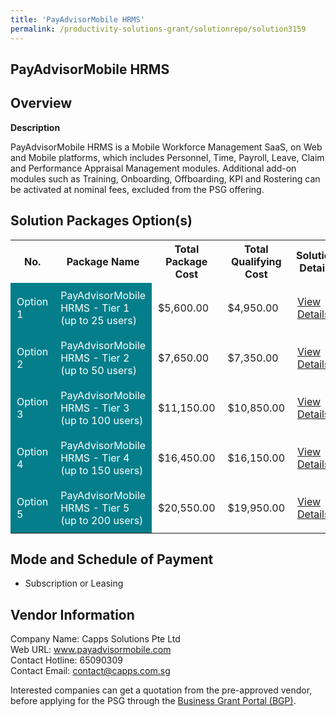 ```yaml
---
title: 'PayAdvisorMobile HRMS'
permalink: /productivity-solutions-grant/solutionrepo/solution3159
---
```


## PayAdvisorMobile HRMS

## Overview

**Description**

PayAdvisorMobile HRMS is a Mobile Workforce Management SaaS, on Web and Mobile platforms, which includes Personnel, Time, Payroll, Leave, Claim and Performance Appraisal Management modules. Additional add-on modules such as Training, Onboarding, Offboarding, KPI and Rostering can be activated at nominal fees, excluded from the PSG offering.

## Solution Packages Option(s)

<table>
<tr>
<th><b>No.</b></th>
<th><b>Package Name</b></th>
<th><b>Total Package Cost</b></th>
<th><b>Total Qualifying Cost</b></th>
<th><b>Solution Details</b></th>
</tr>
<tr>
<td style='padding: 10px; background-color: #037E8A; color: #FFFFFF;'>Option 1</td>
<td style='padding: 10px; background-color: #037E8A; color: #FFFFFF;'>PayAdvisorMobile HRMS - Tier 1 (up to 25 users)</td>
<td style='padding: 10px;'>$5,600.00</td>
<td style='padding: 10px;'>$4,950.00</td>
<td style='padding: 10px;'><a href='https://www.gobusiness.gov.sg/images/psg/capps_Desensitised_Annex_3_21July2022_Part_1.pdf' target='_blank'>View Details</a></td>
</tr>
<tr>
<td style='padding: 10px; background-color: #037E8A; color: #FFFFFF;'>Option 2</td>
<td style='padding: 10px; background-color: #037E8A; color: #FFFFFF;'>PayAdvisorMobile HRMS - Tier 2 (up to 50 users)</td>
<td style='padding: 10px;'>$7,650.00</td>
<td style='padding: 10px;'>$7,350.00</td>
<td style='padding: 10px;'><a href='https://www.gobusiness.gov.sg/images/psg/capps_Desensitised_Annex_3_21July2022_Part_2.pdf' target='_blank'>View Details</a></td>
</tr>
<tr>
<td style='padding: 10px; background-color: #037E8A; color: #FFFFFF;'>Option 3</td>
<td style='padding: 10px; background-color: #037E8A; color: #FFFFFF;'>PayAdvisorMobile HRMS - Tier 3 (up to 100 users)</td>
<td style='padding: 10px;'>$11,150.00</td>
<td style='padding: 10px;'>$10,850.00</td>
<td style='padding: 10px;'><a href='https://www.gobusiness.gov.sg/images/psg/capps_Desensitised_Annex_3_21July2022_Part_3.pdf' target='_blank'>View Details</a></td>
</tr>
<tr>
<td style='padding: 10px; background-color: #037E8A; color: #FFFFFF;'>Option 4</td>
<td style='padding: 10px; background-color: #037E8A; color: #FFFFFF;'>PayAdvisorMobile HRMS - Tier 4 (up to 150 users)</td>
<td style='padding: 10px;'>$16,450.00</td>
<td style='padding: 10px;'>$16,150.00</td>
<td style='padding: 10px;'><a href='https://www.gobusiness.gov.sg/images/psg/capps_Desensitised_Annex_3_21July2022_Part_4.pdf' target='_blank'>View Details</a></td>
</tr>
<tr>
<td style='padding: 10px; background-color: #037E8A; color: #FFFFFF;'>Option 5</td>
<td style='padding: 10px; background-color: #037E8A; color: #FFFFFF;'>PayAdvisorMobile HRMS - Tier 5 (up to 200 users)</td>
<td style='padding: 10px;'>$20,550.00</td>
<td style='padding: 10px;'>$19,950.00</td>
<td style='padding: 10px;'><a href='https://www.gobusiness.gov.sg/images/psg/capps_Desensitised_Annex_3_21July2022_Part_5.pdf' target='_blank'>View Details</a></td>
</tr>
</table>

## Mode and Schedule of Payment

 - Subscription or Leasing

## Vendor Information

 Company Name: Capps Solutions Pte Ltd <br>Web URL: www.payadvisormobile.com <br>Contact Hotline: 65090309 <br>Contact Email: contact@capps.com.sg 

Interested companies can get a quotation from the pre-approved vendor, before applying for the PSG through the <a href='https://www.businessgrants.gov.sg/' target='_blank' rel='noopener'>Business Grant Portal (BGP)</a>.

<script src="/jquery/resize-tables.js"></script>
